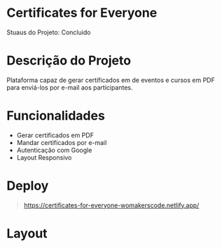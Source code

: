 # Certificates for Everyone 

Stuaus do Projeto: Concluido 

# Descrição do Projeto

Plataforma capaz de gerar certificados em de eventos e cursos em PDF para enviá-los por e-mail aos participantes.

# Funcionalidades 

- Gerar certificados em PDF
- Mandar certificados por e-mail
- Autenticação com Google
- Layout Responsivo 

# Deploy

> https://certificates-for-everyone-womakerscode.netlify.app/

# Layout 


